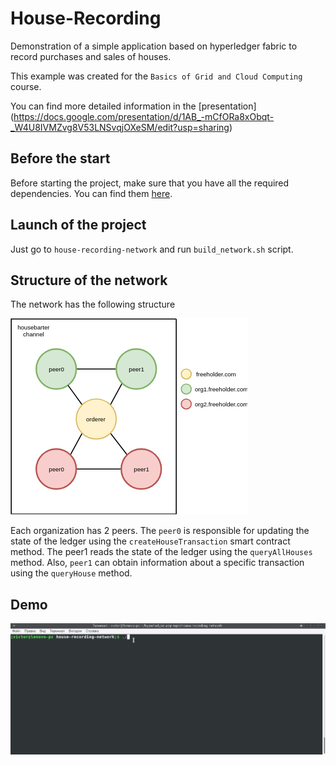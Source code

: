 # House-Recording
Demonstration of a simple application based on hyperledger fabric to record purchases and sales of houses.

This example was created for the `Basics of Grid and Cloud Computing` course.

You can find more detailed information in the [presentation] (https://docs.google.com/presentation/d/1AB_-mCfORa8xObqt-_W4U8IVMZvg8V53LNSvqjOXeSM/edit?usp=sharing)

## Before the start
Before starting the project, make sure that you have all the required dependencies. You can find them [here](https://hyperledger-fabric.readthedocs.io/en/release-1.4/prereqs.html).

## Launch of the project
Just go to `house-recording-network` and run `build_network.sh` script.

## Structure of the network
The network has the following structure

![Network structure](demo/network_structure.png)

Each organization has 2 peers. The `peer0` is responsible for updating the state of the ledger using the `createHouseTransaction` smart contract method. 
The peer1 reads the state of the ledger using the `queryAllHouses` method. Also, `peer1` can obtain information about a specific transaction using the `queryHouse` method.

## Demo

![House recording demo](demo/house-recording-demo.gif)
